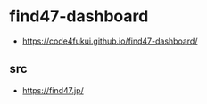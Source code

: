 # find47-dashboard
 
- https://code4fukui.github.io/find47-dashboard/

## src

- https://find47.jp/
